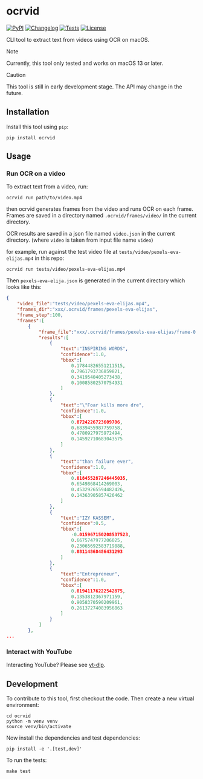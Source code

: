 # ocrvid

[![PyPI](https://img.shields.io/pypi/v/ocrvid.svg)](https://pypi.org/project/ocrvid/)
[![Changelog](https://img.shields.io/github/v/release/kj-9/ocrvid?include_prereleases&label=changelog)](https://github.com/kj-9/ocrvid/releases)
[![Tests](https://github.com/kj-9/ocrvid/workflows/CI/badge.svg)](https://github.com/kj-9/ocrvid/actions?query=workflow%3ACI)
[![License](https://img.shields.io/badge/license-Apache%202.0-blue.svg)](https://github.com/kj-9/ocrvid/blob/master/LICENSE)


CLI tool to extract text from videos using OCR on macOS.


> [!NOTE]
> Currently, this tool only tested and works on macOS 13 or later.


> [!CAUTION]
> This tool is still in early development stage. The API may change in the future.

## Installation

Install this tool using `pip`:

    pip install ocrvid


## Usage

### Run OCR on a video

To extract text from a video, run:

    ocrvid run path/to/video.mp4

then ocrvid generates frames from the video and runs OCR on each frame. Frames are saved in a directory named `.ocrvid/frames/video/` in the current directory.

OCR results are saved in a json file named `video.json` in the current directory. (where `video` is taken from input file name `video`)

for example, run against the test video file at `tests/video/pexels-eva-elijas.mp4` in this repo:

```
ocrvid run tests/video/pexels-eva-elijas.mp4
```

Then `pexels-eva-elija.json` is generated in the current directory which looks like this:

```json
{
    "video_file":"tests/video/pexels-eva-elijas.mp4",
    "frames_dir":"xxx/.ocrvid/frames/pexels-eva-elijas",
    "frame_step":100,
    "frames":[
        {
            "frame_file":"xxx/.ocrvid/frames/pexels-eva-elijas/frame-0.png",
            "results":[
                {
                    "text":"INSPIRING WORDS",
                    "confidence":1.0,
                    "bbox":[
                        0.17844826551211515,
                        0.7961793736859821,
                        0.3419540405273438,
                        0.10085802570754931
                    ]
                },
                {
                    "text":"\"Foar kills more dre",
                    "confidence":1.0,
                    "bbox":[
                        0.0724226723609706,
                        0.6839455987759758,
                        0.4780927975972494,
                        0.14592710683043575
                    ]
                },
                {
                    "text":"than failure ever",
                    "confidence":1.0,
                    "bbox":[
                        0.018455287246445035,
                        0.6549868414269003,
                        0.45329265594482426,
                        0.14363905857426462
                    ]
                },
                {
                    "text":"IZY KASSEM",
                    "confidence":0.5,
                    "bbox":[
                        -0.015967150208537523,
                        0.6675747977206025,
                        0.23065692583719888,
                        0.08114868486431293
                    ]
                },
                {
                    "text":"Entrepreneur",
                    "confidence":1.0,
                    "bbox":[
                        0.01941176222542875,
                        0.1353812367971159,
                        0.9058370590209961,
                        0.26137274083956863
                    ]
                }
            ]
        },
...
```


### Interact with YouTube

Interacting YouTube? Please see [yt-dlp](https://github.com/yt-dlp/yt-dlp).


## Development

To contribute to this tool, first checkout the code. Then create a new virtual environment:

    cd ocrvid
    python -m venv venv
    source venv/bin/activate

Now install the dependencies and test dependencies:

    pip install -e '.[test,dev]'

To run the tests:

    make test
